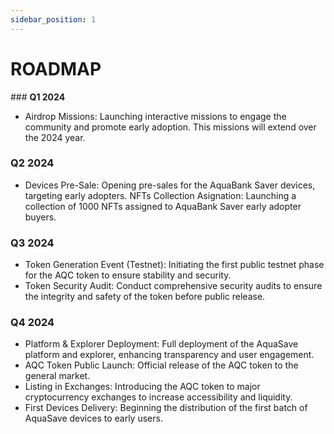 ```yaml
---
sidebar_position: 1
---
```


# ROADMAP

### **Q1 2024**
+ Airdrop Missions: Launching interactive missions to engage the community and promote early adoption. This missions will extend over the 2024 year. 
### **Q2 2024**
+ Devices Pre-Sale: Opening pre-sales for the AquaBank Saver devices, targeting early adopters.
NFTs Collection Asignation: Launching a collection of 1000 NFTs assigned to AquaBank Saver early adopter buyers.  
### **Q3 2024**
+ Token Generation Event (Testnet): Initiating the first public testnet phase for the AQC token to ensure stability and security.
+ Token Security Audit: Conduct comprehensive security audits to ensure the integrity and safety of the token before public release.
### **Q4 2024**
+ Platform & Explorer Deployment: Full deployment of the AquaSave platform and explorer, enhancing transparency and user engagement.
+ AQC Token Public Launch: Official release of the AQC token to the general market.
+ Listing in Exchanges: Introducing the AQC token to major cryptocurrency exchanges to increase accessibility and liquidity.
+ First Devices Delivery: Beginning the distribution of the first batch of AquaSave devices to early users.